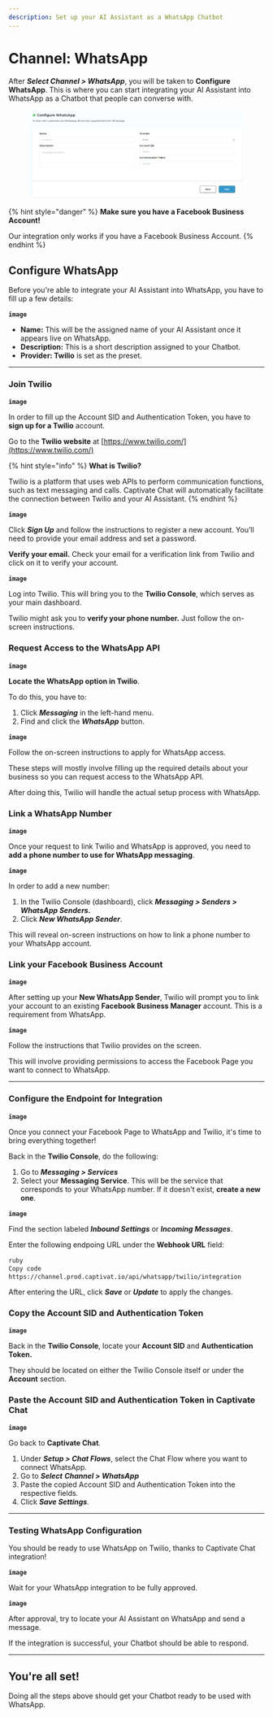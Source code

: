 ```yaml
---
description: Set up your AI Assistant as a WhatsApp Chatbot
---
```


# Channel: WhatsApp

After _**Select Channel > WhatsApp**_, you will be taken to **Configure WhatsApp**. This is where you can start integrating your AI Assistant into WhatsApp as a Chatbot that people can converse with.&#x20;

<figure><img src="../../.gitbook/assets/image (28).png" alt=""><figcaption></figcaption></figure>

{% hint style="danger" %}
**Make sure you have a Facebook Business Account!**

Our integration only works if you have a Facebook Business Account.
{% endhint %}

## Configure WhatsApp

Before you're able to integrate your AI Assistant into WhatsApp, you have to fill up a few details:

<pre><code><strong>image
</strong></code></pre>

* **Name:** This will be the assigned name of your AI Assistant once it appears live on WhatsApp.
* **Description:** This is a short description assigned to your Chatbot.
* **Provider: Twilio** is set as the preset.

***

### Join Twilio

<pre><code><strong>image
</strong></code></pre>

In order to fill up the Account SID and Authentication Token, you have to **sign up for a Twilio** account.

Go to the **Twilio website** at [https://www.twilio.com/](https://www.twilio.com/)

{% hint style="info" %}
**What is Twilio?**

Twilio is a platform that uses web APIs to perform communication functions, such as text messaging and calls. Captivate Chat will automatically facilitate the connection between Twilio and your AI Assistant.&#x20;
{% endhint %}

<pre><code><strong>image
</strong></code></pre>

Click _**Sign Up**_ and follow the instructions to register a new account. You’ll need to provide your email address and set a password.&#x20;

**Verify your email.** Check your email for a verification link from Twilio and click on it to verify your account.&#x20;

<pre><code><strong>image
</strong></code></pre>

Log into Twilio. This will bring you to the **Twilio Console**, which serves as your main dashboard.

Twilio might ask you to **verify your phone number.** Just follow the on-screen instructions.&#x20;

### Request Access to the WhatsApp API

<pre><code><strong>image
</strong></code></pre>

**Locate the WhatsApp option in Twilio**.&#x20;

To do this, you have to:

1. Click _**Messaging**_ in the left-hand menu.&#x20;
2. Find and click the _**WhatsApp**_ button.

<pre><code><strong>image
</strong></code></pre>

Follow the on-screen instructions to apply for WhatsApp access.&#x20;

These steps will mostly involve filling up the required details about your business so you can request access to the WhatsApp API.&#x20;

After doing this, Twilio will handle the actual setup process with WhatsApp.&#x20;

### Link a WhatsApp Number

<pre><code><strong>image
</strong></code></pre>

Once your request to link Twilio and WhatsApp is approved, you need to **add a phone number to use for WhatsApp messaging**.

<pre><code><strong>image
</strong></code></pre>

In order to add a new number:

1. In the Twilio Console (dashboard), click _**Messaging > Senders > WhatsApp Senders.**_
2. Click _**New WhatsApp Sender**_.&#x20;

This will reveal on-screen instructions on how to link a phone number to your WhatsApp account.

### Link your Facebook Business Account

<pre><code><strong>image
</strong></code></pre>

After setting up your **New WhatsApp Sender**, Twilio will prompt you to link your account to an existing **Facebook Business Manager** account. This is a requirement from WhatsApp.&#x20;

<pre><code><strong>image
</strong></code></pre>

Follow the instructions that Twilio provides on the screen.&#x20;

This will involve providing permissions to access the Facebook Page you want to connect to WhatsApp.&#x20;

***

### Configure the Endpoint for Integration

<pre><code><strong>image
</strong></code></pre>

Once you connect your Facebook Page to WhatsApp and Twilio, it's time to bring everything together!&#x20;

Back in the **Twilio Console**, do the following:

1. Go to _**Messaging > Services**_
2. Select your **Messaging Service**. This will be the service that corresponds to your WhatsApp number. If it doesn't exist, **create a new one**.&#x20;

<pre><code><strong>image
</strong></code></pre>

Find the section labeled _**Inbound Settings**_ or _**Incoming Messages**_.&#x20;

Enter the following endpoing URL under the **Webhook URL** field:

```
ruby 
Copy code 
https://channel.prod.captivat.io/api/whatsapp/twilio/integration 
```

After entering the URL, click _**Save**_ or _**Update**_ to apply the changes.&#x20;

### Copy the Account SID and Authentication Token

<pre><code><strong>image
</strong></code></pre>

Back in the **Twilio Console**, locate your **Account SID** and **Authentication Token.**

They should be located on either the Twilio Console itself or under the **Account** section.&#x20;

### Paste the Account SID and Authentication Token in Captivate Chat

<pre><code><strong>image
</strong></code></pre>

Go back to **Captivate Chat**.&#x20;

1. Under _**Setup > Chat Flows**_, select the Chat Flow where you want to connect WhatsApp.&#x20;
2. Go to _**Select**_ _**Channel > WhatsApp**_&#x20;
3. Paste the copied Account SID and Authentication Token into the respective fields.
4. Click _**Save Settings**._

***

### Testing WhatsApp Configuration

You should be ready to use WhatsApp on Twilio, thanks to Captivate Chat integration!

<pre><code><strong>image
</strong></code></pre>

Wait for your WhatsApp integration to be fully approved.

<pre><code><strong>image
</strong></code></pre>

After approval, try to locate your AI Assistant on WhatsApp and send a message.

If the integration is successful, your Chatbot should be able to respond.&#x20;

***

## You're all set!

Doing all the steps above should get your Chatbot ready to be used with WhatsApp.
